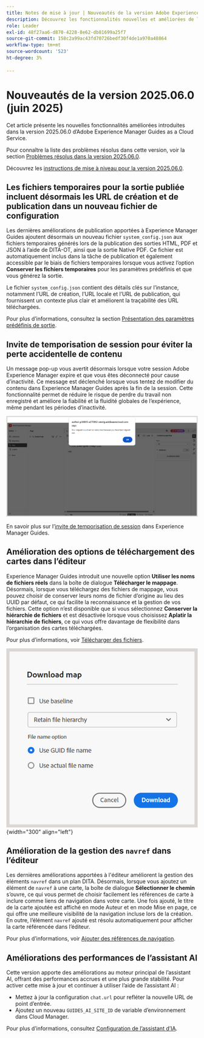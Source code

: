 ```yaml
---
title: Notes de mise à jour | Nouveautés de la version Adobe Experience Manager Guides 2025.06.0
description: Découvrez les fonctionnalités nouvelles et améliorées de la version 2025.06.0 d’Adobe Experience Manager Guides
role: Leader
exl-id: 48f27aa6-d870-4228-8e62-db81699a25f7
source-git-commit: 158c2a99ac43fd70726bedf30f4de1a970a48864
workflow-type: tm+mt
source-wordcount: '523'
ht-degree: 3%

---
```


# Nouveautés de la version 2025.06.0 (juin 2025)

Cet article présente les nouvelles fonctionnalités améliorées introduites dans la version 2025.06.0 d’Adobe Experience Manager Guides as a Cloud Service.

Pour connaître la liste des problèmes résolus dans cette version, voir la section [Problèmes résolus dans la version 2025.06.0](fixed-issues-2025-06-0.md).

Découvrez les [instructions de mise à niveau pour la version 2025.06.0](../release-info/upgrade-instructions-2025-06-0.md).

## Les fichiers temporaires pour la sortie publiée incluent désormais les URL de création et de publication dans un nouveau fichier de configuration

Les dernières améliorations de publication apportées à Experience Manager Guides ajoutent désormais un nouveau fichier `system_config.json` aux fichiers temporaires générés lors de la publication des sorties HTML, PDF et JSON à l’aide de DITA-OT, ainsi que la sortie Native PDF. Ce fichier est automatiquement inclus dans la tâche de publication et également accessible par le biais de fichiers temporaires lorsque vous activez l’option **Conserver les fichiers temporaires** pour les paramètres prédéfinis et que vous générez la sortie.

Le fichier `system_config.json` contient des détails clés sur l’instance, notamment l’URL de création, l’URL locale et l’URL de publication, qui fournissent un contexte plus clair et améliorent la traçabilité des URL téléchargées.

Pour plus d’informations, consultez la section [Présentation des paramètres prédéfinis de sortie](../user-guide/generate-output-understand-presets.md).

## Invite de temporisation de session pour éviter la perte accidentelle de contenu

Un message pop-up vous avertit désormais lorsque votre session Adobe Experience Manager expire et que vous êtes déconnecté pour cause d’inactivité. Ce message est déclenché lorsque vous tentez de modifier du contenu dans Experience Manager Guides après la fin de la session. Cette fonctionnalité permet de réduire le risque de perdre du travail non enregistré et améliore la fiabilité et la fluidité globales de l’expérience, même pendant les périodes d’inactivité.

![](assets/sign-out-prompt.png)

En savoir plus sur l’[invite de temporisation de session](../user-guide/session-timeout-prompt.md) dans Experience Manager Guides.

## Amélioration des options de téléchargement des cartes dans l’éditeur

Experience Manager Guides introduit une nouvelle option **Utiliser les noms de fichiers réels** dans la boîte de dialogue **Télécharger le mappage**. Désormais, lorsque vous téléchargez des fichiers de mappage, vous pouvez choisir de conserver leurs noms de fichier d’origine au lieu des UUID par défaut, ce qui facilite la reconnaissance et la gestion de vos fichiers. Cette option n’est disponible que si vous sélectionnez **Conserver la hiérarchie de fichiers** et est désactivée lorsque vous choisissez **Aplatir la hiérarchie de fichiers**, ce qui vous offre davantage de flexibilité dans l’organisation des cartes téléchargées.

Pour plus d’informations, voir [Télécharger des fichiers](../user-guide/authoring-download-assets.md#download-a-dita-map-file-from-the-editor).

![](assets/download-map-dialog-new.png){width="300" align="left"}


## Amélioration de la gestion des `navref` dans l’éditeur

Les dernières améliorations apportées à l&#39;éditeur améliorent la gestion des éléments `navref` dans un plan DITA. Désormais, lorsque vous ajoutez un élément de `navref` à une carte, la boîte de dialogue **Sélectionner le chemin** s’ouvre, ce qui vous permet de choisir facilement les références de carte à inclure comme liens de navigation dans votre carte. Une fois ajouté, le titre de la carte ajoutée est affiché en mode Auteur et en mode Mise en page, ce qui offre une meilleure visibilité de la navigation incluse lors de la création.  En outre, l’élément `navref` ajouté est résolu automatiquement pour afficher la carte référencée dans l’éditeur.

Pour plus d’informations, voir [Ajouter des références de navigation](../user-guide/map-editor-other-features.md#add-navigation-references).

## Améliorations des performances de l’assistant AI

Cette version apporte des améliorations au moteur principal de l’assistant AI, offrant des performances accrues et une plus grande stabilité. Pour activer cette mise à jour et continuer à utiliser l’aide de l’assistant AI :

- Mettez à jour la configuration `chat.url` pour refléter la nouvelle URL de point d’entrée.
- Ajoutez un nouveau `GUIDES_AI_SITE_ID` de variable d’environnement dans Cloud Manager.

Pour plus d’informations, consultez [Configuration de l’assistant d’IA](../cs-install-guide/conf-smart-suggestions.md).

